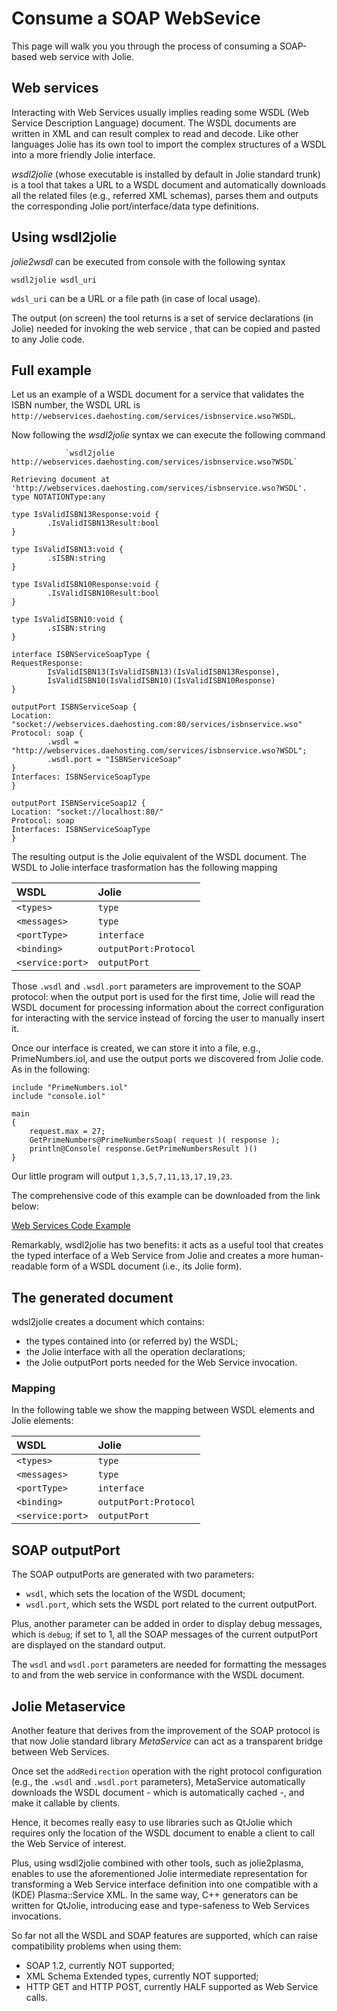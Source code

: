 # Consume a SOAP WebSevice 
This page will walk you you through the process of consuming a SOAP-based web service with Jolie.

## Web services

Interacting with Web Services usually implies reading some WSDL \(Web Service Description Language\) document. The WSDL documents are written in XML and can result complex to read and decode. Like other languages Jolie has its own tool to import  the complex structures of a WSDL into a more friendly Jolie interface.

_wsdl2jolie_ \(whose executable is installed by default in Jolie standard trunk\) is a tool that takes a URL to a WSDL document and automatically downloads all the related files \(e.g., referred XML schemas\), parses them and outputs the corresponding Jolie port/interface/data type definitions.

## Using wsdl2jolie

_jolie2wsdl_ can be executed from console with the following syntax

```text
wsdl2jolie wsdl_uri
```

`wdsl_uri` can be a URL or a file path \(in case of local usage\).

The output \(on screen\)  the tool returns is a set of service declarations \(in Jolie\) needed for invoking the web service , that can be copied and pasted to any Jolie code. 

## Full example

Let us an example of a WSDL document for a service that validates the ISBN number, the WSDL URL is `http://webservices.daehosting.com/services/isbnservice.wso?WSDL`.

Now following the _wsdl2jolie_ syntax we can execute the following command

                `wsdl2jolie http://webservices.daehosting.com/services/isbnservice.wso?WSDL` 

```jolie
Retrieving document at 'http://webservices.daehosting.com/services/isbnservice.wso?WSDL'.
type NOTATIONType:any

type IsValidISBN13Response:void {
        .IsValidISBN13Result:bool
}

type IsValidISBN13:void {
        .sISBN:string
}

type IsValidISBN10Response:void {
        .IsValidISBN10Result:bool
}

type IsValidISBN10:void {
        .sISBN:string
}

interface ISBNServiceSoapType {
RequestResponse:
        IsValidISBN13(IsValidISBN13)(IsValidISBN13Response),
        IsValidISBN10(IsValidISBN10)(IsValidISBN10Response)
}

outputPort ISBNServiceSoap {
Location: "socket://webservices.daehosting.com:80/services/isbnservice.wso"
Protocol: soap {
        .wsdl = "http://webservices.daehosting.com/services/isbnservice.wso?WSDL";
        .wsdl.port = "ISBNServiceSoap"
}
Interfaces: ISBNServiceSoapType
}

outputPort ISBNServiceSoap12 {
Location: "socket://localhost:80/"
Protocol: soap
Interfaces: ISBNServiceSoapType
}

```

The resulting output  is the Jolie equivalent of the WSDL document. The WSDL to Jolie interface trasformation has the following mapping

| WSDL | Jolie |
| :--- | :--- |
| `<types>` | `type` |
| `<messages>` | `type` |
| `<portType>` | `interface` |
| `<binding>` | `outputPort:Protocol` |
| `<service:port>` | `outputPort` |
 
 

Those `.wsdl` and `.wsdl.port` parameters are improvement to the SOAP protocol: when the output port is used for the first time, Jolie will read the WSDL document for processing information about the correct configuration for interacting with the service instead of forcing the user to manually insert it.

Once our interface is created, we can store it into a file, e.g., PrimeNumbers.iol, and use the output ports we discovered from Jolie code. As in the following:

```jolie
include "PrimeNumbers.iol"
include "console.iol"

main
{
    request.max = 27;
    GetPrimeNumbers@PrimeNumbersSoap( request )( response );
    println@Console( response.GetPrimeNumbersResult )()
}
```

Our little program will output `1,3,5,7,11,13,17,19,23`.

The comprehensive code of this example can be downloaded from the link below:

[Web Services Code Example](https://github.com/jolie/docs/blob/master/files/web-services/code/wsdl2jolie_code.zip)

Remarkably, wsdl2jolie has two benefits: it acts as a useful tool that creates the typed interface of a Web Service from Jolie and creates a more human-readable form of a WSDL document \(i.e., its Jolie form\).

## The generated document

wdsl2jolie creates a document which contains:

* the types contained into \(or referred by\) the WSDL;
* the Jolie interface with all the operation declarations;
* the Jolie outputPort ports needed for the Web Service invocation.

### Mapping

In the following table we show the mapping between WSDL elements and Jolie elements:

| WSDL | Jolie |
| :--- | :--- |
| `<types>` | `type` |
| `<messages>` | `type` |
| `<portType>` | `interface` |
| `<binding>` | `outputPort:Protocol` |
| `<service:port>` | `outputPort` |

## SOAP outputPort

The SOAP outputPorts are generated with two parameters:

* `wsdl`, which sets the location of the WSDL document;
* `wsdl.port`, which sets the WSDL port related to the current outputPort.

Plus, another parameter can be added in order to display debug messages, which is `debug`; if set to 1, all the SOAP messages of the current outputPort are displayed on the standard output.

The `wsdl` and `wsdl.port` parameters are needed for formatting the messages to and from the web service in conformance with the WSDL document.

## Jolie Metaservice

Another feature that derives from the improvement of the SOAP protocol is that now Jolie standard library _MetaService_ can act as a transparent bridge between Web Services.

Once set the `addRedirection` operation with the right protocol configuration \(e.g., the `.wsdl` and `.wsdl.port` parameters\), MetaService automatically downloads the WSDL document - which is automatically cached -, and make it callable by clients.

Hence, it becomes really easy to use libraries such as QtJolie which requires only the location of the WSDL document to enable a client to call the Web Service of interest.

Plus, using wsdl2jolie combined with other tools, such as jolie2plasma, enables to use the aforementioned Jolie intermediate representation for transforming a Web Service interface definition into one compatible with a \(KDE\) Plasma::Service XML. In the same way, C++ generators can be written for QtJolie, introducing ease and type-safeness to Web Services invocations.

So far not all the WSDL and SOAP features are supported, which can raise compatibility problems when using them:

* SOAP 1.2, currently NOT supported;
* XML Schema Extended types, currently NOT supported;
* HTTP GET and HTTP POST, currently HALF supported as Web Service calls.

